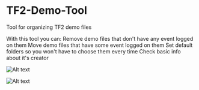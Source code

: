 # TF2-Demo-Tool
Tool for organizing TF2 demo files

With this tool you can:
    Remove demo files that don't have any event logged on them
    Move demo files that have some event logged on them
    Set default folders so you won't have to choose them every time
    Check basic info about it's creator

![Alt text](http://i.imgur.com/Qr9Jc8u.png "")

![Alt text](http://i.imgur.com/df1ejw6.png "")
